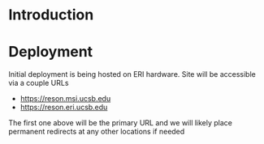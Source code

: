 # Introduction

# Deployment
Initial deployment is being hosted on ERI hardware.  Site will be accessible via a couple URLs
* https://reson.msi.ucsb.edu
* https://reson.eri.ucsb.edu 

The first one above will be the primary URL and we will likely place permanent redirects at any other locations if needed
